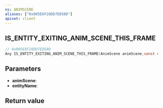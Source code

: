 ```yaml
---
ns: ANIMSCENE
aliases: ["0x005E6F28DD7ED58D"]
apiset: client
---
```

## IS_ENTITY_EXITING_ANIM_SCENE_THIS_FRAME

```c
// 0x005E6F28DD7ED58D
Any IS_ENTITY_EXITING_ANIM_SCENE_THIS_FRAME(AnimScene animScene,const char* entityName);
```


## Parameters
* **animScene**:
* **entityName**:

## Return value